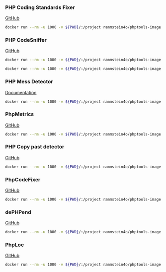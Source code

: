 ### PHP Coding Standards Fixer
[GitHub](https://github.com/FriendsOfPHP/PHP-CS-Fixer)

```bash
docker run --rm -u 1000 -v ${PWD}/:/project rammstein4o/phptools-image:0.1.1 php-cs-fixer fix ./src
```

### PHP CodeSniffer
[GitHub](https://github.com/squizlabs/PHP_CodeSniffer)

```bash
docker run --rm -u 1000 -v ${PWD}/:/project rammstein4o/phptools-image:0.1.1 phpcs ./src

docker run --rm -u 1000 -v ${PWD}/:/project rammstein4o/phptools-image:0.1.1 phpcbf ./src
```

### PHP Mess Detector
[Documentation](https://phpmd.org/documentation/index.html)

```bash
docker run --rm -u 1000 -v ${PWD}/:/project rammstein4o/phptools-image:0.1.1 phpmd ./src/ html cleancode --reportfile ./phpmd.html
```

### PhpMetrics
[GitHub](https://github.com/phpmetrics/PhpMetrics)

```bash
docker run --rm -u 1000 -v ${PWD}/:/project rammstein4o/phptools-image:0.1.1 phpmetrics --report-html=./report ./src
```

### PHP Copy past detector
[GitHub](https://github.com/sebastianbergmann/phpcpd)

```bash
docker run --rm -u 1000 -v ${PWD}/:/project rammstein4o/phptools-image:0.1.1 phpcpd ./src
```

### PhpCodeFixer
[GitHub](https://github.com/wapmorgan/PhpCodeFixer)

```bash
docker run --rm -u 1000 -v ${PWD}/:/project rammstein4o/phptools-image:0.1.1 phpcf --target 7.1 ./src
```

### dePHPend
[GitHub](https://github.com/mihaeu/dephpend)

```bash
docker run --rm -u 1000 -v ${PWD}/:/project rammstein4o/phptools-image:0.1.1 dephpend metrics ./src
```

### PhpLoc
[GitHub](https://github.com/sebastianbergmann/phploc)

```bash
docker run --rm -u 1000 -v ${PWD}/:/project rammstein4o/phptools-image:0.1.1 phploc ./src
```
